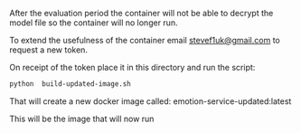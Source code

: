 After the evaluation period the container will not be able to decrypt the model file so the container will no longer run.

To extend the usefulness of the container email stevef1uk@gmail.com to request a new token.

On receipt of the token place it in this directory and run the script:

```bash
python  build-updated-image.sh
```

That will create a new docker image called: emotion-service-updated:latest

This will be the image that will now run
